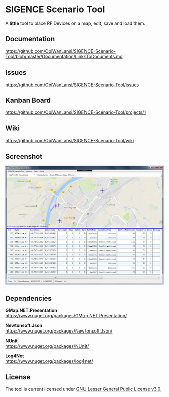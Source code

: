 # SIGENCE Scenario Tool

A **little** tool to place RF Devices on a map, edit, save and load them.

## Documentation

https://github.com/ObiWanLansi/SIGENCE-Scenario-Tool/blob/master/Documentation/LinksToDocuments.md


## Issues

https://github.com/ObiWanLansi/SIGENCE-Scenario-Tool/issues


## Kanban Board

https://github.com/ObiWanLansi/SIGENCE-Scenario-Tool/projects/1


## Wiki

https://github.com/ObiWanLansi/SIGENCE-Scenario-Tool/wiki


## Screenshot

![Sorry, but here should be a Screenshot :-(](Screenshots/MainApplication.jpg  "Screenshot from the MainWindow.")


## Dependencies

**GMap.NET.Presentation**<br/>
https://www.nuget.org/packages/GMap.NET.Presentation/

**Newtonsoft.Json**<br/>
https://www.nuget.org/packages/Newtonsoft.Json/

**NUnit**<br/>
https://www.nuget.org/packages/NUnit/

**Log4Net**<br/>
https://www.nuget.org/packages/log4net/


## License

The tool is current licensed under [GNU Lesser General Public License v3.0.](https://github.com/ObiWanLansi/SIGENCE-Scenario-Tool/blob/master/LICENSE)
